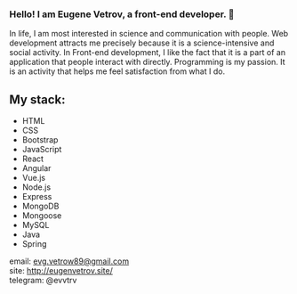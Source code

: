 ### Hello! I am Eugene Vetrov, a front-end developer. 👋

In life, I am most interested in science and communication with people. Web development attracts me precisely because it is a science-intensive and social activity.
In Front-end development, I like the fact that it is a part of an application that people interact with directly.
Programming is my passion. It is an activity that helps me feel satisfaction from what I do.

## My stack:
- HTML
- CSS
- Bootstrap
- JavaScript
- React
- Angular
- Vue.js
- Node.js
- Express
- MongoDB
- Mongoose
- MySQL
- Java
- Spring

email: evg.vetrow89@gmail.com  
site: http://eugenvetrov.site/  
telegram: @evvtrv
